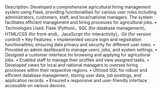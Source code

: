 

Description: Developed a comprehensive agricultural hiring management system using Flask, providing functionalities for various user roles including administrators, customers, staff, and local/national managers. The system facilitates efficient management and hiring processes for agricultural jobs.
• Technologies Used: Flask (Python)，SQL (for database management)，HTML/CSS (for front-end)，JavaScript (for interactivity)，Git (for version control)
• Key Features:
• Implemented secure login and registration functionalities, ensuring data privacy and security for different user roles.
• Provided an admin dashboard to manage users, jobs, and system settings.
• Designed a customer interface for browsing and applying for agricultural jobs.
• Enabled staff to manage their profiles and view assigned tasks.
• Developed views for local and national managers to oversee hiring processes within their respective regions.
• Utilized SQL for robust and efficient database management, storing user data, job postings, and application records.
• Ensured a responsive and user-friendly interface accessible on various devices.
